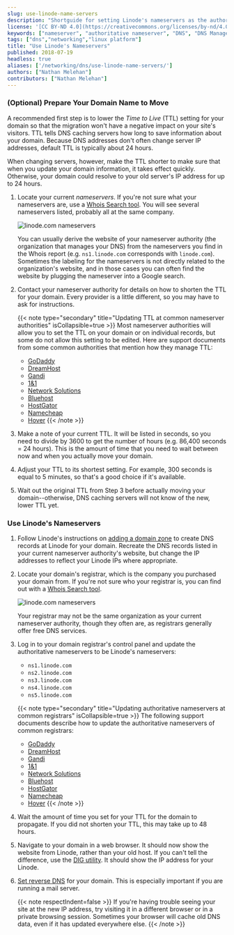 ```yaml
---
slug: use-linode-name-servers
description: "Shortguide for setting Linode's nameservers as the authoritative nameservers for a domain"
license: '[CC BY-ND 4.0](https://creativecommons.org/licenses/by-nd/4.0)'
keywords: ["nameserver", "authoritative nameserver", "DNS", "DNS Manager"]
tags: ["dns","networking","linux platform"]
title: "Use Linode's Nameservers"
published: 2018-07-19
headless: true
aliases: ['/networking/dns/use-linode-name-servers/']
authors: ["Nathan Melehan"]
contributors: ["Nathan Melehan"]
---
```


### (Optional) Prepare Your Domain Name to Move

A recommended first step is to lower the *Time to Live* (TTL) setting for your domain so that the migration won't have a negative impact on your site's visitors. TTL tells DNS caching servers how long to save information about your domain. Because DNS addresses don't often change server IP addresses, default TTL is typically about 24 hours.

When changing servers, however, make the TTL shorter to make sure that when you update your domain information, it takes effect quickly. Otherwise, your domain could resolve to your old server's IP address for up to 24 hours.

1.  Locate your current *nameservers*. If you're not sure what your nameservers are, use a [Whois Search tool](https://whois.icann.org/). You will see several nameservers listed, probably all at the same company.

    ![linode.com nameservers](whois-icann-name-servers.png "whois.icann.org lookup of nameservers for linode.com")

    You can usually derive the website of your nameserver authority (the organization that manages your DNS) from the nameservers you find in the Whois report (e.g. `ns1.linode.com` corresponds with `linode.com`). Sometimes the labeling for the nameservers is not directly related to the organization's website, and in those cases you can often find the website by plugging the nameserver into a Google search.

1.  Contact your nameserver authority for details on how to shorten the TTL for your domain. Every provider is a little different, so you may have to ask for instructions.

    {{< note type="secondary" title="Updating TTL at common nameserver authorities" isCollapsible=true >}}
    Most nameserver authorities will allow you to set the TTL on your domain or on individual records, but some do not allow this setting to be edited. Here are support documents from some common authorities that mention how they manage TTL:

    -   [GoDaddy](https://www.godaddy.com/help/change-the-ttl-value-for-your-dns-records-20238)
    -   [DreamHost](https://help.dreamhost.com/hc/en-us/articles/215840248-DNS-propagation-overview)
    -   [Gandi](http://wiki.gandi.net/en/dns/zone/expert)
    -   [1&1](https://www.1and1.com/help/domains/general-information-about-dns-settings/time-required-for-dns-changes/)
    -   [Network Solutions](http://www.networksolutions.com/support/how-to-manage-advanced-dns-records/)
    -   [Bluehost](https://my.bluehost.com/hosting/help/559)
    -   [HostGator](https://support.hostgator.com/articles/when-will-my-domain-start-working-propagation#ttl)
    -   [Namecheap](https://www.namecheap.com/support/knowledgebase/article.aspx/434/2237/how-do-i-set-up-host-records-for-a-domain)
    -   [Hover](https://help.hover.com/hc/en-us/articles/217282457-How-to-Edit-DNS-records-A-AAAA-CNAME-MX-TXT-SRV)
    {{< /note >}}

1.  Make a note of your current TTL. It will be listed in seconds, so you need to divide by 3600 to get the number of hours (e.g. 86,400 seconds = 24 hours). This is the amount of time that you need to wait between now and when you actually move your domain.

1.  Adjust your TTL to its shortest setting. For example, 300 seconds is equal to 5 minutes, so that's a good choice if it's available.

1.  Wait out the original TTL from Step 3 before actually moving your domain--otherwise, DNS caching servers will not know of the new, lower TTL yet.

### Use Linode's Nameservers

1.  Follow Linode's instructions on [adding a domain zone](/docs/products/networking/dns-manager/guides/create-domain/) to create DNS records at Linode for your domain. Recreate the DNS records listed in your current nameserver authority's website, but change the IP addresses to reflect your Linode IPs where appropriate.

1.  Locate your domain's registrar, which is the company you purchased your domain from. If you're not sure who your registrar is, you can find out with a [Whois Search tool](https://whois.icann.org/).

    ![linode.com nameservers](whois-icann-registrar.png "whois.icann.org lookup of nameservers for linode.com")

    Your registrar may not be the same organization as your current nameserver authority, though they often are, as registrars generally offer free DNS services.

1.  Log in to your domain registrar's control panel and update the authoritative nameservers to be Linode's nameservers:

    *  `ns1.linode.com`
    *  `ns2.linode.com`
    *  `ns3.linode.com`
    *  `ns4.linode.com`
    *  `ns5.linode.com`

    {{< note type="secondary" title="Updating authoritative nameservers at common registrars" isCollapsible=true >}}
    The following support documents describe how to update the authoritative nameservers of common registrars:

    -   [GoDaddy](https://support.hostgator.com/articles/how-to-change-godaddy-name-servers)
    -   [DreamHost](https://help.dreamhost.com/hc/en-us/articles/216385417-How-do-I-change-my-nameservers-at-DreamHost)
    -   [Gandi](https://doc.gandi.net/en/dns/change/)
    -   [1&1](https://www.1and1.com/help/domains/using-your-own-name-servers/using-your-own-name-servers-for-a-domain/)
    -   [Network Solutions](http://www.networksolutions.com/support/move-dns-to-a-new-server/)
    -   [Bluehost](https://my.bluehost.com/hosting/help/transfer_client_start)
    -   [HostGator](https://support.hostgator.com/articles/how-do-i-manage-the-domain-i-bought-from-hostgator)
    -   [Namecheap](https://www.namecheap.com/support/knowledgebase/article.aspx/767/10/how-can-i-change-the-nameservers-for-my-domain)
    -   [Hover](https://help.hover.com/hc/en-us/articles/217282477-How-to-Change-your-domain-nameservers-DNS-servers-)
    {{< /note >}}

1.  Wait the amount of time you set for your TTL for the domain to propagate. If you did not shorten your TTL, this may take up to 48 hours.

1.  Navigate to your domain in a web browser. It should now show the website from Linode, rather than your old host. If you can't tell the difference, use the [DIG utility](http://www.kloth.net/services/dig.php). It should show the IP address for your Linode.

1.  [Set reverse DNS](/docs/products/compute/compute-instances/guides/configure-rdns/) for your domain. This is especially important if you are running a mail server.

    {{< note respectIndent=false >}}
If you're having trouble seeing your site at the new IP address, try visiting it in a different browser or in a private browsing session. Sometimes your browser will cache old DNS data, even if it has updated everywhere else.
{{< /note >}}
